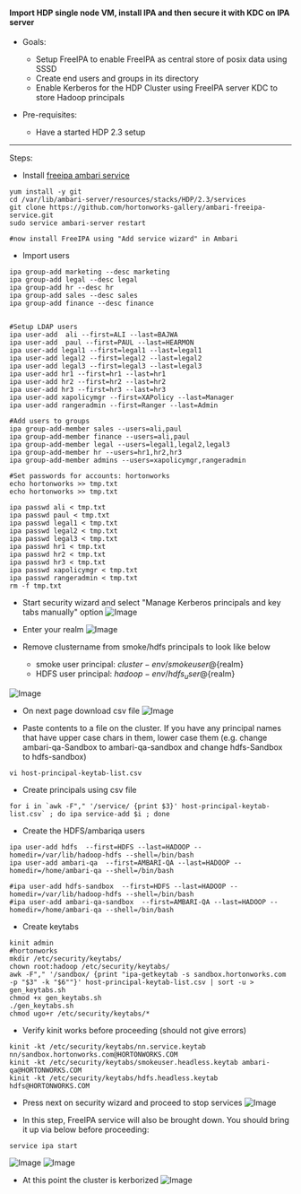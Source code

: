 ####  Import HDP single node VM, install IPA and then secure it with KDC on IPA server  

- Goals: 
  - Setup FreeIPA to enable FreeIPA as central store of posix data using SSSD
  - Create end users and groups in its directory 
  - Enable Kerberos for the HDP Cluster using FreeIPA server KDC to store Hadoop principals
  
- Pre-requisites: 
  - Have a started HDP 2.3 setup 

-----------------------

Steps:

- Install [freeipa ambari service](https://github.com/hortonworks-gallery/ambari-freeipa-service)
```
yum install -y git
cd /var/lib/ambari-server/resources/stacks/HDP/2.3/services
git clone https://github.com/hortonworks-gallery/ambari-freeipa-service.git   
sudo service ambari-server restart

#now install FreeIPA using "Add service wizard" in Ambari
```
- Import users
```
ipa group-add marketing --desc marketing
ipa group-add legal --desc legal
ipa group-add hr --desc hr
ipa group-add sales --desc sales
ipa group-add finance --desc finance


#Setup LDAP users
ipa user-add  ali --first=ALI --last=BAJWA
ipa user-add  paul --first=PAUL --last=HEARMON
ipa user-add legal1 --first=legal1 --last=legal1
ipa user-add legal2 --first=legal2 --last=legal2
ipa user-add legal3 --first=legal3 --last=legal3
ipa user-add hr1 --first=hr1 --last=hr1
ipa user-add hr2 --first=hr2 --last=hr2
ipa user-add hr3 --first=hr3 --last=hr3
ipa user-add xapolicymgr --first=XAPolicy --last=Manager
ipa user-add rangeradmin --first=Ranger --last=Admin

#Add users to groups
ipa group-add-member sales --users=ali,paul
ipa group-add-member finance --users=ali,paul
ipa group-add-member legal --users=legal1,legal2,legal3
ipa group-add-member hr --users=hr1,hr2,hr3
ipa group-add-member admins --users=xapolicymgr,rangeradmin

#Set passwords for accounts: hortonworks
echo hortonworks >> tmp.txt
echo hortonworks >> tmp.txt

ipa passwd ali < tmp.txt
ipa passwd paul < tmp.txt
ipa passwd legal1 < tmp.txt
ipa passwd legal2 < tmp.txt
ipa passwd legal3 < tmp.txt
ipa passwd hr1 < tmp.txt
ipa passwd hr2 < tmp.txt
ipa passwd hr3 < tmp.txt
ipa passwd xapolicymgr < tmp.txt
ipa passwd rangeradmin < tmp.txt
rm -f tmp.txt
```

- Start security wizard and select "Manage Kerberos principals and key tabs manually" option
![Image](../master/screenshots/2.3-ipa-kerb-1.png?raw=true)

- Enter your realm
![Image](../master/screenshots/2.3-ipa-kerb-2.png?raw=true)

- Remove clustername from smoke/hdfs principals to look like below
  - smoke user principal: ${cluster-env/smokeuser}@${realm}
  - HDFS user principal: ${hadoop-env/hdfs_user}@${realm}

![Image](../master/screenshots/2.3-ipa-kerb-3.png?raw=true)

- On next page download csv file
![Image](../master/screenshots/2.3-ipa-kerb-4.png?raw=true)

-  Paste contents to a file on the cluster. If you have any principal names that have upper case chars in them, lower case them (e.g. change ambari-qa-Sandbox to ambari-qa-sandbox and change hdfs-Sandbox to hdfs-sandbox)
```
vi host-principal-keytab-list.csv
```

- Create principals using csv file
```
for i in `awk -F"," '/service/ {print $3}' host-principal-keytab-list.csv` ; do ipa service-add $i ; done
```

- Create the HDFS/ambariqa users
```
ipa user-add hdfs  --first=HDFS --last=HADOOP --homedir=/var/lib/hadoop-hdfs --shell=/bin/bash 
ipa user-add ambari-qa  --first=AMBARI-QA --last=HADOOP --homedir=/home/ambari-qa --shell=/bin/bash 

#ipa user-add hdfs-sandbox  --first=HDFS --last=HADOOP --homedir=/var/lib/hadoop-hdfs --shell=/bin/bash 
#ipa user-add ambari-qa-sandbox  --first=AMBARI-QA --last=HADOOP --homedir=/home/ambari-qa --shell=/bin/bash 
```

- Create keytabs
```
kinit admin
#hortonworks
mkdir /etc/security/keytabs/
chown root:hadoop /etc/security/keytabs/
awk -F"," '/sandbox/ {print "ipa-getkeytab -s sandbox.hortonworks.com -p "$3" -k "$6""}' host-principal-keytab-list.csv | sort -u > gen_keytabs.sh
chmod +x gen_keytabs.sh
./gen_keytabs.sh
chmod ugo+r /etc/security/keytabs/*
```

- Verify kinit works before proceeding (should not give errors)
```
kinit -kt /etc/security/keytabs/nn.service.keytab nn/sandbox.hortonworks.com@HORTONWORKS.COM
kinit -kt /etc/security/keytabs/smokeuser.headless.keytab ambari-qa@HORTONWORKS.COM
kinit -kt /etc/security/keytabs/hdfs.headless.keytab hdfs@HORTONWORKS.COM
```
- Press next on security wizard and proceed to stop services
![Image](../master/screenshots/2.3-ipa-kerb-stop.png?raw=true)

- In this step, FreeIPA service will also be brought down. You should bring it up via below before proceeding:
```
service ipa start
```
![Image](../master/screenshots/2.3-ipa-kerb-5.png?raw=true)
![Image](../master/screenshots/2.3-ipa-kerb-6.png?raw=true)

- At this point the cluster is kerborized
![Image](../master/screenshots/2.3-ipa-kerb-7.png?raw=true)
